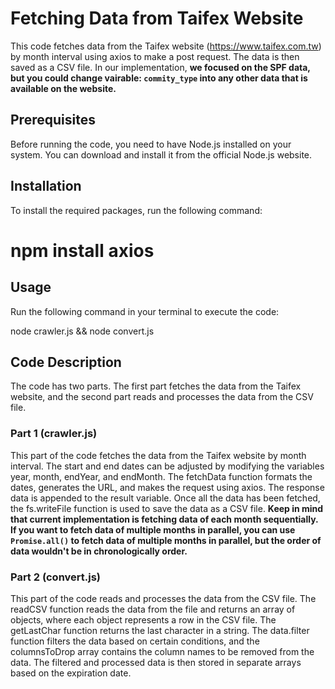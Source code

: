 # Fetching Data from Taifex Website

This code fetches data from the Taifex website (https://www.taifex.com.tw) by month interval using axios to make a post request. The data is then saved as a CSV file. In our implementation, **we focused on the SPF data, but you could change vairable: `commity_type` into any other data that is available on the website.**

## Prerequisites

Before running the code, you need to have Node.js installed on your system. You can download and install it from the official Node.js website.

## Installation

To install the required packages, run the following command:

# npm install axios

## Usage

Run the following command in your terminal to execute the code:

node crawler.js && node convert.js


## Code Description

The code has two parts. The first part fetches the data from the Taifex website, and the second part reads and processes the data from the CSV file.

### Part 1 (crawler.js)

This part of the code fetches the data from the Taifex website by month interval. The start and end dates can be adjusted by modifying the variables year, month, endYear, and endMonth. The fetchData function formats the dates, generates the URL, and makes the request using axios. The response data is appended to the result variable. Once all the data has been fetched, the fs.writeFile function is used to save the data as a CSV file.
**Keep in mind that current implementation is fetching data of each month sequentially. If you want to fetch data of multiple months in parallel, you can use `Promise.all()` to fetch data of multiple months in parallel, but the order of data wouldn't be in chronologically order.**

### Part 2 (convert.js)

This part of the code reads and processes the data from the CSV file. The readCSV function reads the data from the file and returns an array of objects, where each object represents a row in the CSV file. The getLastChar function returns the last character in a string. The data.filter function filters the data based on certain conditions, and the columnsToDrop array contains the column names to be removed from the data. The filtered and processed data is then stored in separate arrays based on the expiration date.

